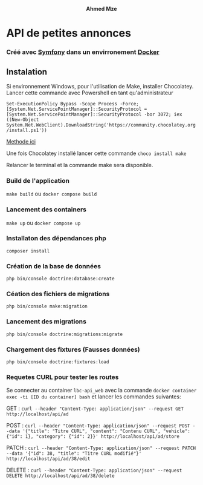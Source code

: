 <p align="center">
 <strong>Ahmed Mze</strong>
</p>

# API de petites annonces

### Créé avec [Symfony](https://symfony.com/) dans un envirronement [Docker](https://www.docker.com/get-started)

## Instalation

Si environnement Windows, pour l'utilisation de Make, installer Chocolatey. Lancer cette commande avec Powershell en
tant qu'administrateur

`Set-ExecutionPolicy Bypass -Scope Process -Force; [System.Net.ServicePointManager]::SecurityProtocol = [System.Net.ServicePointManager]::SecurityProtocol -bor 3072; iex ((New-Object System.Net.WebClient).DownloadString('https://community.chocolatey.org/install.ps1'))`

[Methode ici](https://chocolatey.org/install)

Une fois Chocolatey installé lancer cette commande `choco install make`

Relancer le terminal et la commande make sera disponible.

### Build de l'application

`make build` ou `docker compose build`

### Lancement des containers

`make up` ou `docker compose up`

### Installaton des dépendances php

`composer install`

### Création de la base de données

`php bin/console doctrine:database:create`

### Céation des fichiers de migrations

`php bin/console make:migration`

### Lancement des migrations

`php bin/console doctrine:migrations:migrate`

### Chargement des fixtures (Fausses données)

`php bin/console doctrine:fixtures:load`

### Requetes CURL pour tester les routes

Se connecter au container `lbc-api_web` avec la commande `docker container exec -ti [ID du container] bash` et lancer
les commandes suivantes:

GET : `curl --header "Content-Type: application/json" --request GET http://localhost/api/ad`

POST : `curl --header "Content-Type: application/json" --request POST --data '{"title": "Titre CURL", "content": "Contenu CURL", "vehicle": {"id": 1}, "category": {"id": 2}}' http://localhost/api/ad/store`

PATCH : `curl --header "Content-Type: application/json" --request PATCH --data '{"id": 38, "title": "Titre CURL modifié"}' http://localhost/api/ad/38/edit`

DELETE : `curl --header "Content-Type: application/json" --request DELETE http://localhost/api/ad/38/delete`